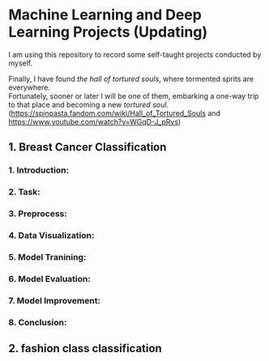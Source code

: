 # Machine Learning and Deep Learning Projects (Updating)

I am using this repository to record some self-taught projects conducted by myself. 

Finally, I have found *the hall of tortured souls*, where tormented sprits are everywhere.\
Fortunately, sooner or later I will be one of them, embarking a one-way trip to that place and becoming a new *tortured soul*.\
(https://spinpasta.fandom.com/wiki/Hall_of_Tortured_Souls and https://www.youtube.com/watch?v=WGqD-J_pRvs)

## 1. Breast Cancer Classification

### 1. Introduction:

### 2. Task:

### 3. Preprocess:

### 4. Data Visualization:

### 5. Model Tranining:

### 6. Model Evaluation:

### 7. Model Improvement:

### 8. Conclusion:

## 2. fashion class classification

